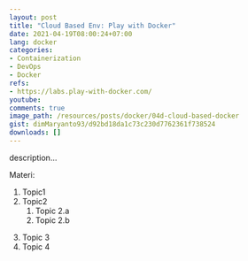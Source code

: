 ```yaml
---
layout: post
title: "Cloud Based Env: Play with Docker"
date: 2021-04-19T08:00:24+07:00
lang: docker
categories:
- Containerization
- DevOps
- Docker
refs: 
- https://labs.play-with-docker.com/
youtube: 
comments: true
image_path: /resources/posts/docker/04d-cloud-based-docker
gist: dimMaryanto93/d92bd18da1c73c230d7762361f738524
downloads: []
---
```


description...

Materi: 

1. Topic1
2. Topic2
    1. Topic 2.a
    2. Topic 2.b
<!--more-->
3. Topic 3
4. Topic 4